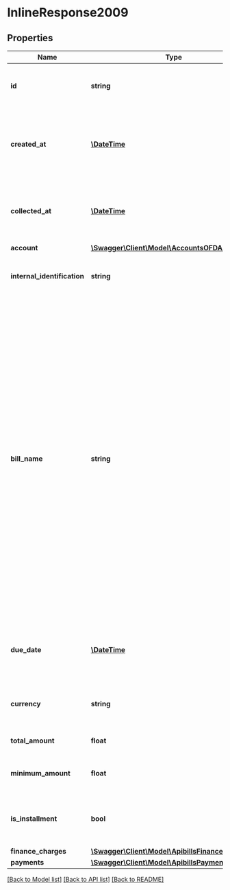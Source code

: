 # InlineResponse2009

## Properties
Name | Type | Description | Notes
------------ | ------------- | ------------- | -------------
**id** | **string** | Belvo&#x27;s unique identifier for the current item. | [optional] 
**created_at** | [**\DateTime**](\DateTime.md) | The ISO-8601 timestamp of when the data point was created in Belvo&#x27;s database. | [optional] 
**collected_at** | [**\DateTime**](\DateTime.md) | The ISO-8601 timestamp when the data point was collected. | [optional] 
**account** | [**\Swagger\Client\Model\AccountsOFDABrazil**](AccountsOFDABrazil.md) |  | [optional] 
**internal_identification** | **string** | The institution&#x27;s internal identifier for the bill. | [optional] 
**bill_name** | **string** | The title of the monthly credit card bill the transaction belongs to. The format of the returned value is institution specific, however, some common examples are:  - diciembre-2021 - dec-2021 - dec-21  &gt; **Note**: This field is only returned for &#x27;closed&#x27; bills (meaning the billing period has ended and the bill has been emitted). If the billing period is still ongoing, we return &#x60;null&#x60;. | [optional] 
**due_date** | [**\DateTime**](\DateTime.md) | The date that the bill is to be paid, in &#x60;YYYY-MM-DD&#x60; format. | [optional] 
**currency** | **string** | The three-letter currency code (ISO-4217). | [optional] 
**total_amount** | **float** | The total amount of the bill. | [optional] 
**minimum_amount** | **float** | The minimum amount to pay. | [optional] 
**is_installment** | **bool** | Boolean to indicate whether this bill can be paid in installments. | [optional] 
**finance_charges** | [**\Swagger\Client\Model\ApibillsFinanceCharges[]**](ApibillsFinanceCharges.md) |  | [optional] 
**payments** | [**\Swagger\Client\Model\ApibillsPayments[]**](ApibillsPayments.md) |  | [optional] 

[[Back to Model list]](../../README.md#documentation-for-models) [[Back to API list]](../../README.md#documentation-for-api-endpoints) [[Back to README]](../../README.md)

